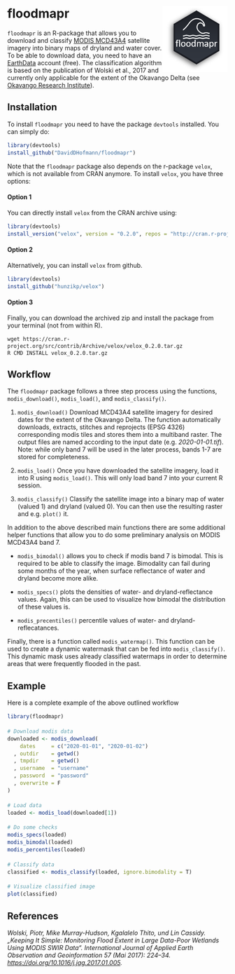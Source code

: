 
# floodmapr <img src="man/figures/floodmapr.png" align="right" width="150" height="150"/>

`floodmapr` is an R-package that allows you to download and classify
[MODIS MCD43A4](https://lpdaac.usgs.gov/products/mcd43a4v006/) satellite
imagery into binary maps of dryland and water cover. To be able to
download data, you need to have an
[EarthData](https://earthdata.nasa.gov/) account (free). The
classification algorithm is based on the publication of Wolski et al.,
2017 and currently only applicable for the extent of the Okavango Delta
(see [Okavango Research
Institute](http://www.okavangodata.ub.bw/ori/monitoring/flood_maps/#)).

## Installation

To install `floodmapr` you need to have the package `devtools`
installed. You can simply do:

``` r
library(devtools)
install_github("DavidDHofmann/floodmapr")
```

Note that the `floodmapr` package also depends on the r-package `velox`,
which is not available from CRAN anymore. To install `velox`, you have
three options:

#### Option 1

You can directly install `velox` from the CRAN archive using:

``` r
library(devtools)
install_version("velox", version = "0.2.0", repos = "http://cran.r-project.org")
```

#### Option 2

Alternatively, you can install `velox` from github.

``` r
library(devtools)
install_github("hunzikp/velox")
```

#### Option 3

Finally, you can download the archived zip and install the package from
your terminal (not from within R).

    wget https://cran.r-project.org/src/contrib/Archive/velox/velox_0.2.0.tar.gz
    R CMD INSTALL velox_0.2.0.tar.gz

## Workflow

The `floodmapr` package follows a three step process using the
functions, `modis_download()`, `modis_load()`, and `modis_classify()`.

1.  `modis_download()` Download MCD43A4 satellite imagery for desired
    dates for the extent of the Okavango Delta. The function
    automatically downloads, extracts, stitches and reprojects (EPSG
    4326) corresponding modis tiles and stores them into a multiband
    raster. The output files are named according to the input date
    (e.g. *2020-01-01.tif*). Note: while only band 7 will be used in
    the later process, bands 1-7 are stored for completeness.

2.  `modis_load()` Once you have downloaded the satellite imagery, load
    it into R using `modis_load()`. This will only load band 7 into your
    current R session.

3.  `modis_classify()` Classify the satellite image into a binary map of
    water (valued 1) and dryland (valued 0). You can then use the
    resulting raster and e.g. `plot()` it.

In addition to the above described main functions there are some
additional helper functions that allow you to do some preliminary
analysis on MODIS MCD43A4 band 7.

  - `modis_bimodal()` allows you to check if modis band 7 is bimodal.
    This is required to be able to classify the image. Bimodality can
    fail during some months of the year, when surface reflectance of
    water and dryland become more alike.

  - `modis_specs()` plots the densities of water- and
    dryland-reflectance values. Again, this can be used to visualize how
    bimodal the distribution of these values is.

  - `modis_precentiles()` percentile values of water- and
    dryland-reflecatances.

Finally, there is a function called `modis_watermap()`. This function
can be used to create a dynamic watermask that can be fed into
`modis_classify()`. This dynamic mask uses already classified watermaps
in order to determine areas that were frequently flooded in the past.

## Example

Here is a complete example of the above outlined workflow

``` r
library(floodmapr)

# Download modis data
downloaded <- modis_download(
    dates     = c("2020-01-01", "2020-01-02")
  , outdir    = getwd()
  , tmpdir    = getwd()
  , username  = "username"
  , password  = "password"
  , overwrite = F
)

# Load data
loaded <- modis_load(downloaded[1])

# Do some checks
modis_specs(loaded)
modis_bimodal(loaded)
modis_percentiles(loaded)

# Classify data
classified <- modis_classify(loaded, ignore.bimodality = T)

# Visualize classified image
plot(classified)
```

## References

*Wolski, Piotr, Mike Murray-Hudson, Kgalalelo Thito, und Lin Cassidy.
„Keeping It Simple: Monitoring Flood Extent in Large Data-Poor
Wetlands Using MODIS SWIR Data“. International Journal of Applied Earth
Observation and Geoinformation 57 (Mai 2017): 224–34.
<https://doi.org/10.1016/j.jag.2017.01.005>.*
